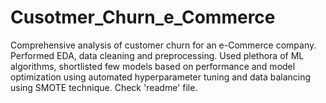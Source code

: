 # Cusotmer_Churn_e_Commerce
Comprehensive analysis of customer churn for an e-Commerce company. Performed EDA, data cleaning and preprocessing. Used plethora of ML algorithms, shortlisted few models based on performance and model optimization using automated hyperparameter tuning and data balancing using SMOTE technique. Check 'readme' file.
